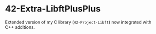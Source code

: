 # 42-Extra-LibftPlusPlus
Extended version of my C library (`42-Project-Libft`) now integrated with C++ additions.
